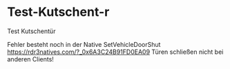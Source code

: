 # Test-Kutschent-r
Test Kutschentür

Fehler besteht noch in der Native SetVehicleDoorShut
https://rdr3natives.com/?_0x6A3C24B91FD0EA09
Türen schließen nicht bei anderen Clients!
